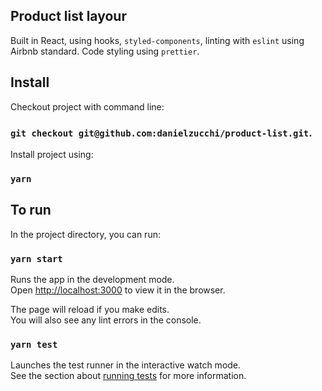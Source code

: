 ## Product list layour

Built in React, using hooks, `styled-components`, linting with `eslint` using Airbnb standard. Code styling using `prettier`.

## Install

Checkout project with command line:

### `git checkout git@github.com:danielzucchi/product-list.git`.

Install project using:

### `yarn`

## To run

In the project directory, you can run:

### `yarn start`

Runs the app in the development mode.\
Open [http://localhost:3000](http://localhost:3000) to view it in the browser.

The page will reload if you make edits.\
You will also see any lint errors in the console.

### `yarn test`

Launches the test runner in the interactive watch mode.\
See the section about [running tests](https://facebook.github.io/create-react-app/docs/running-tests) for more information.
